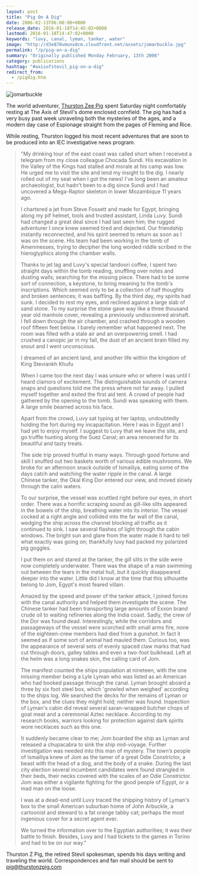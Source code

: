 ```yaml
---
layout: post
title: "Pig On A Dig"
date: 2006-02-13T06:00:00+0000
release_date: 2016-01-18T14:45:02+0000
lastmod: 2016-01-18T14:47:02+0000
keywords: "luvy, canal, lyman, tanker, water"
image: "http://d3e878vmunx8cm.cloudfront.net/assets/jomarbuckle.jpg"
permalink: "/p/pig-on-a-dig"
summary: "Originally published Monday February, 13th 2006"
category: publications
hashtag: "#axisofstevil_pig-on-a-dig"
redirect_from:
  - /pigdig.htm
---
```


[id_1]: http://d3e878vmunx8cm.cloudfront.net/assets/jomarbuckle.jpg "jomarbuckle"
![jomarbuckle][id_1]

The world adventurer, [Thurston Zee Pig](/p/thurston "Thurston Zee Pig") spent Saturday night comfortably resting at The Axis of Stevil's dome enclosed cornfield. The pig has had a very busy past week unraveling both the mysteries of the ages, and a modern day case of Espionage straight from the pages of Fleming and Rice. 

While resting, Thurston logged his most recent adventures that are soon to be produced into an IEC investigative news program.

> "My drinking tour of the east coast was called short when I received a telegram from my close colleague Chocada Sundi. His excavation in the Valley of the Kings had stalled and morale at his camp was low. He urged me to visit the site and lend my insight to the dig. I nearly rolled out of my seat when I got the news! I've long been an amateur archaeologist, but hadn't been to a dig since Sundi and I had uncovered a Mega-Raptor skeleton in lower Mozambique 11 years ago. 
> 
> I chartered a jet from Steve Fossett and made for Egypt, bringing along my pif helmet, tools and trusted assistant, Linda Luvy. Sundi had changed a great deal since I had last seen him; the rugged adventurer I once knew seemed tired and dejected. Our friendship instantly reconnected, and his spirit seemed to return as soon as I was on the scene. His team had been working in the tomb of Amenmesses, trying to decipher the long worded riddle scribed in the hieroglyphics along the chamber walls.
> 
> Thanks to jet lag and Luvy's special tandoori coffee, I spent two straight days within the tomb reading, snuffling over notes and dusting walls; searching for the missing piece. There had to be some sort of connection, a keystone, to bring meaning to the tomb's inscriptions. Which seemed only to be a collection of half thoughts and broken sentences; it was baffling. By the third day, my spirits had sunk. I decided to rest my eyes, and reclined against a large slab of sand stone. To my surprise the stone gave way like a three thousand year old manhole cover, revealing a previously undiscovered airshaft. I fell down through the air chamber, and crashed through a wooden roof fifteen feet below. I barely remember what happened next. The room was filled with a stale air and an overpowering smell. I had crushed a canopic jar in my fall, the dust of an ancient brain filled my snout and I went unconscious. 
> 
> I dreamed of an ancient land, and another life within the kingdom of King Steviankh Khufu
> 
> When I came too the next day I was unsure who or where I was until I heard clamors of excitement. The distinguishable sounds of camera snaps and questions told me the press where not far away. I pulled myself together and exited the first aid tent. A crowd of people had gathered by the opening to the tomb. Sundi was speaking with them. A large smile beamed across his face.
> 
> Apart from the crowd, Luvy sat typing at her laptop, undoubtedly holding the fort during my incapacitation. Here I was in Egypt and I had yet to enjoy myself. I suggest to Luvy that we leave the site, and go truffle hunting along the Suez Canal; an area renowned for its beautiful and tasty treats.
> 
> The side trip proved fruitful in many ways. Through good fortune and skill I snuffed out two baskets worth of various edible mushrooms. We broke for an afternoon snack outside of Ismailiya, eating some of the days catch and watching the water ripple in the canal. A large Chinese tanker, the Okal King Dor entered our view, and moved slowly through the calm waters.
> 
> To our surprise, the vessel was scuttled right before our eyes, in short order. There was a horrific scraping sound as gill-like slits appeared in the bowels of the ship, breathing water into its interior. The vessel cocked at a right angle and collided into the far wall of the canal, wedging the ship across the channel blocking all traffic as it continued to sink. I saw several flashes of light through the cabin windows. The bright sun and glare from the water made it hard to tell what exactly was going on; thankfully luvy had packed my polarized pig goggles.
> 
> I put them on and stared at the tanker, the gill slits in the side were now completely underwater. There was the shape of a man swimming out between the tears in the metal hull, but it quickly disappeared deeper into the water. Little did I know at the time that this silhouette belong to Jom, Egypt's most feared villain.
> 
> Amazed by the speed and power of the tanker attack, I joined forces with the canal authority and helped them investigate the scene. The Chinese tanker had been transporting large amounts of Exxon brand crude oil to waiting refineries along the India coast. Sadly, the crew of the Dor was found dead. Interestingly, while the corridors and passageways of the vessel were scorched with small arms fire, none of the eighteen-crew members had died from a gunshot. In fact it seemed as if some sort of animal had mauled them. Curious too, was the appearance of several sets of evenly spaced claw marks that had cut through doors, galley tables and even a two-foot bulkhead. Left at the helm was a long snakes skin, the calling card of Jom.
> 
> The manifest counted the ships population at nineteen, with the one missing member being a Lyle Lyman who was listed as an American who had booked passage through the canal. Lyman brought aboard a three by six foot steel box, which 'growled when weighed' according to the ships log. We searched the decks for the remains of Lyman or the box, and the clues they might hold; neither was found. Inspection of Lyman's cabin did reveal several saran-wrapped butcher chops of goat meat and a ceremonial Aztec necklace. According to my research books, warriors looking for protection against dark spirits wore necklaces such as this one.
> 
> It suddenly became clear to me; Jom boarded the ship as Lyman and released a chupacabra to sink the ship mid-voyage. Further investigation was needed into this man of mystery. The town’s people of Ismailiya knew of Jom as the tamer of a great Odie Constrictor, a beast with the head of a dog, and the body of a snake. During the last city election several incumbent candidates were found strangled in their beds, their necks covered with the scales of an Odie Constrictor. Jom was either a vigilante fighting for the good people of Egypt, or a mad man on the loose.
> 
> I was at a dead-end until Luvy traced the shipping history of Lyman's box to the small American suburban home of John Arbuckle, a cartoonist and steward to a fat orange tabby cat; perhaps the most ingenious cover for a secret agent ever.
> 
> We turned the information over to the Egyptian authorities; it was their battle to finish. Besides, Luvy and I had tickets to the games in Torino and had to be on our way."

Thurston Z Pig, the retired Stevil spokesman, spends his days writing and traveling the world. Correspondences and fan mail should be sent to [pig@thurstonzpig.com](mailto:pig@thurstonzpig.com "pig@thurstonzpig.com")
